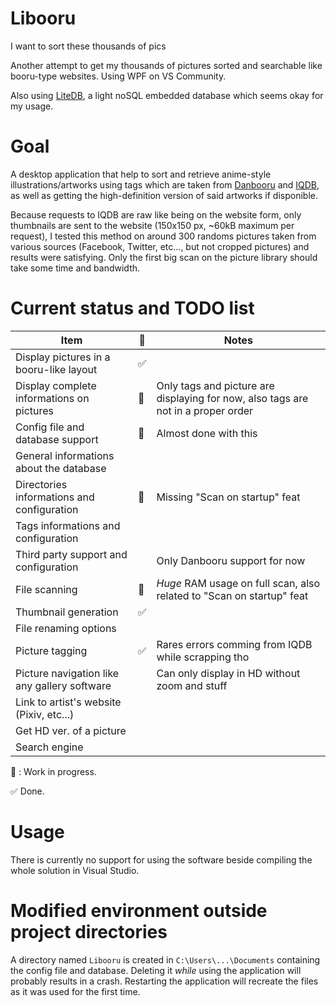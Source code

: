 # Libooru
I want to sort these thousands of pics

Another attempt to get my thousands of pictures sorted and searchable like booru-type websites.
Using WPF on VS Community.

Also using [LiteDB](https://github.com/mbdavid/LiteDB), a light noSQL embedded database which seems okay for my usage.

# Goal
A desktop application that help to sort and retrieve anime-style illustrations/artworks using tags which are taken from [Danbooru](https://danbooru.donmai.us) and [IQDB](http://danbooru.iqdb.org), as well as getting the high-definition version of said artworks if disponible. 

Because requests to IQDB are raw like being on the website form, only thumbnails are sent to the website (150x150 px, ~60kB maximum per request), I tested this method on around 300 randoms pictures taken from various sources (Facebook, Twitter, etc..., but not cropped pictures) and results were satisfying. Only the first big scan on the picture library should take some time and bandwidth.
 
# Current status and TODO list

| Item                                        |🔨| Notes                                                                      |
|---------------------------------------------|--|----------------------------------------------------------------------------------|
|Display pictures in a booru-like layout      |✅|
|Display complete informations on pictures    |🔳| Only tags and picture are displaying for now, also tags are not in a proper order
|Config file and database support             |🔳|Almost done with this
|General informations about the database      |  |
|Directories informations and configuration   |🔳| Missing "Scan on startup" feat
|Tags informations and configuration          |  |
|Third party support and configuration        |  | Only Danbooru support for now
|File scanning                                |🔳| *Huge* RAM usage on full scan, also related to "Scan on startup" feat
|Thumbnail generation                         |✅|
|File renaming options                        |  |
|Picture tagging                              |✅| Rares errors comming from IQDB while scrapping tho
|Picture navigation like any gallery software |  | Can only display in HD without zoom and stuff
|Link to artist's website (Pixiv, etc...)     |  |
|Get HD ver. of a picture                     |  |
|Search engine                                |  |

:white_square_button: : Work in progress.

:white_check_mark: Done.

# Usage
There is currently no support for using the software beside compiling the whole solution in Visual Studio.

# Modified environment outside project directories
A directory named `Libooru` is created in `C:\Users\...\Documents` containing the config file and database. Deleting it *while* using the application will probably results in a crash. Restarting the application will recreate the files as it was used for the first time.
